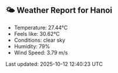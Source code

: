 <!-- WEATHER-START -->
## 🌤 Weather Report for Hanoi

- Temperature: 27.44°C
- Feels like: 30.62°C
- Conditions: clear sky
- Humidity: 79%
- Wind Speed: 3.79 m/s

Last updated: 2025-10-12 12:40:23 UTC
<!-- WEATHER-END -->
